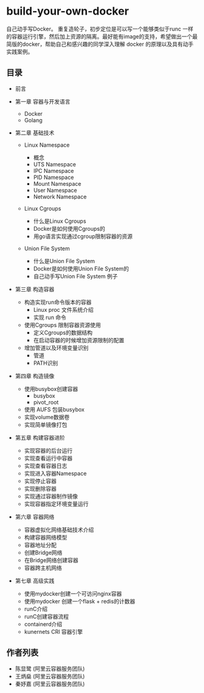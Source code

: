 # build-your-own-docker
自己动手写Docker。 重复造轮子，初步定位是可以写一个能够类似于runc 一样的容器运行引擎，然后加上资源的隔离。最好能有image的支持，希望做出一个最简版的docker，帮助自己和感兴趣的同学深入理解 docker 的原理以及具有动手实践案例。

## 目录
- 前言
	
- 第一章 容器与开发语言
	- Docker
	- Golang

- 第二章 基础技术
	- Linux Namespace
  		- 概念
  		- UTS Namespace
  		- IPC Namespace
  		- PID Namespace
  		- Mount Namespace
  		- User Namespace
  		- Network Namespace		  
	- Linux Cgroups
  		- 什么是Linux Cgroups
  		- Docker是如何使用Cgroups的
  		- 用go语言实现通过cgroup限制容器的资源

  	- Union File System
  		- 什么是Union File System
  		- Docker是如何使用Union File System的
  		- 自己动手写Union File System 例子

- 第三章  构造容器
	-  构造实现run命令版本的容器
		- Linux proc 文件系统介绍
		- 实现 run 命令
	- 使用Cgroups 限制容器资源使用
		- 定义Cgroups的数据结构
		- 在启动容器的时候增加资源限制的配置 
	- 增加管道以及环境变量识别
		- 管道
		- PATH识别	
		
- 第四章 构造镜像 
	- 使用busybox创建容器
		- busybox
		- pivot_root
	- 使用 AUFS 包装busybox
	- 实现volume数据卷
	- 实现简单镜像打包
	
- 第五章 构建容器进阶
	- 实现容器的后台运行
	- 实现查看运行中容器
	- 实现查看容器日志
	- 实现进入容器Namespace
	- 实现停止容器
	- 实现删除容器
	- 实现通过容器制作镜像
	- 实现容器指定环境变量运行

- 第六章 容器网络
	- 容器虚拟化网络基础技术介绍
	- 构建容器网络模型
	- 容器地址分配
	- 创建Bridge网络
 	- 在Bridge网络创建容器
 	- 容器跨主机网络

- 第七章 高级实践	
	- 使用mydocker创建一个可访问nginx容器
	- 使用mydocker 创建一个flask + redis的计数器
	- runC介绍
	- runC创建容器流程
	- containerd介绍
	- kunernets CRI 容器引擎
 	
## 作者列表
- 陈显鹭 (阿里云容器服务团队)
- 王炳燊 (阿里云容器服务团队)
- 秦妤嘉 (阿里云容器服务团队)
